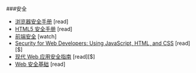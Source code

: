 ###安全

* [浏览器安全手册](https://code.google.com/p/browsersec/wiki/Main) [read]
* [HTML5 安全手册](https://html5sec.org/#javascript) [read]
* [前端安全](https://mikewest.org/2013/09/frontend-security-frontendconf-2013) [watch]
* [Security for Web Developers: Using JavaScript, HTML, and CSS](http://www.amazon.com/Security-Web-Developers-Using-JavaScript/dp/1491928646/ref=sr_1_11) [read][$]
* [现代 Web 应用安全指南](http://lcamtuf.coredump.cx/tangled/) [read][$]
* [Web 安全基础](https://github.com/vasanthk/web-security-basics) [read]